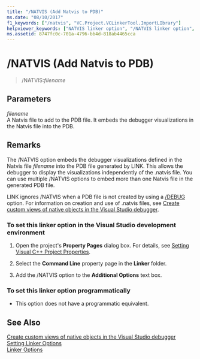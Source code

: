 ```yaml
---
title: "/NATVIS (Add Natvis to PDB)"
ms.date: "08/10/2017"
f1_keywords: ["/natvis", "VC.Project.VCLinkerTool.ImportLIbrary"]
helpviewer_keywords: ["NATVIS linker option", "/NATVIS linker option", "-NATVIS linker option", "Add Natvis file to PDB"]
ms.assetid: 8747fc0c-701a-4796-bb4d-818ab4465cca
---
```

# /NATVIS (Add Natvis to PDB)

> /NATVIS:*filename*

## Parameters

*filename*<br/>
A Natvis file to add to the PDB file. It embeds the debugger visualizations in the Natvis file into the PDB.

## Remarks

The /NATVIS option embeds the debugger visualizations defined in the Natvis file *filename* into the PDB file generated by LINK. This allows the debugger to display the visualizations independently of the .natvis file. You can use multiple /NATVIS options to embed more than one Natvis file in the generated PDB file.

LINK ignores /NATVIS when a PDB file is not created by using a [/DEBUG](debug-generate-debug-info.md) option. For information on creation and use of .natvis files, see [Create custom views of native objects in the Visual Studio debugger](/visualstudio/debugger/create-custom-views-of-native-objects).

### To set this linker option in the Visual Studio development environment

1. Open the project's **Property Pages** dialog box. For details, see [Setting Visual C++ Project Properties](../working-with-project-properties.md).

1. Select the **Command Line** property page in the **Linker** folder.

1. Add the /NATVIS option to the **Additional Options** text box.

### To set this linker option programmatically

- This option does not have a programmatic equivalent.

## See Also

[Create custom views of native objects in the Visual Studio debugger](/visualstudio/debugger/create-custom-views-of-native-objects)<br/>
[Setting Linker Options](linking.md)<br/>
[Linker Options](linker-options.md)